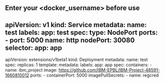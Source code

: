 
## Enter your <docker_username> before use

apiVersion: v1
kind: Service
metadata:
  name: test
  labels:
    app: test
spec:
  type: NodePort
  ports:
    - port: 5000
      name: http
      nodePort: 30080
  selector:
    app: app
---
apiVersion: extensions/v1beta1
kind: Deployment
metadata:
  name: test
spec:
  replicas: 1
  template:
    metadata:
      labels:
        app: app
    spec:
      containers:
        - name: ibm_project
          image: https://github.com/IBM-EPBL/IBM-Project-48591-1660810012
          ports:
            - containerPort: 5000
      imagePullSecrets:
        - name: regcred
